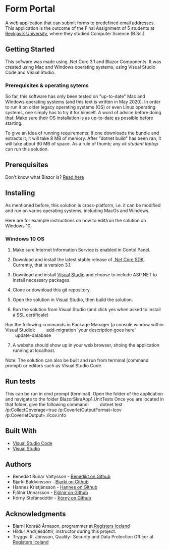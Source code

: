 # Form Portal
A web application that can submit forms to predefined email addresses. This application is the outcome of the 
Final Assignment of 5 students at [Reykjavik University](https://www.ru.is), where they studied Computer Science (B.Sc.)

## Getting Started
This sofware was made using .Net Core 3.1 and Blazor Components. It was created using Mac and Windows operating systems, using Visual Studio Code and Visual Studio.
### Prerequisites & operating sytems
So far, this software has only been tested on "up-to-date" Mac and Windows operating systems (and this text is written in May 2020).
In order to run it on older legacy operating systems (OS) or even Linux operating systems, one simply has to try it for himself. A word of advice before doing that: Make sure their OS installation is as up-to-date as possible before starting.

To give an idea of running requirements: If one downloads the bundle and extracts it, it will take 8 MB of memory. After "dotnet build" has been ran, it will take about 90 MB of space. As a rule of thumb; any *ok student laptop* can run this solution.

## Prerequisites
Don't know what Blazor is? [Read here](https://docs.microsoft.com/en-us/aspnet/core/blazor/?view=aspnetcore-3.1)


## Installing
As mentioned before, this solution is cross-platform, i.e. it can be modified and run on varios operating systems, including MacOs and Windows.

Here are for example instructions on how to edit/run the solution on Windows 10.
### Windows 10 OS
1) Make sure Internet Information Service is enabled in Contol Panel.
2) Download and install the latest stable release of [.Net Core SDK](https://dotnet.microsoft.com/download). Currently, that is version 3.1. 
3) Download and install [Visual Studio](https://visualstudio.microsoft.com/downloads) and choose to include ASP.NET to install necessary packages.
4) Clone or download this git repository.
5) Open the solution in Visual Studio, then build the solution. 


6) Run the solution from Visual Studio (and click yes when asked to install a SSL certificate)

Run the following commands in Package Manager (a console window within Visual Studio):
&nbsp;&nbsp;&nbsp;&nbsp;&nbsp;&nbsp;&nbsp;&nbsp;add-migration 'your description goes here'  
&nbsp;&nbsp;&nbsp;&nbsp;&nbsp;&nbsp;&nbsp;&nbsp;update-database

7) A website should show up in your web browser, shoing the application running at localhost.


Note: The solution can also be built and run from terminal (command prompt) or editors such as Visual Studio Code.

## Run tests
This can be run in cmd prompt (terminal). Open the folder of the application and navigate to the folder BlazorSkraApp1.UnitTests
Once you are located in that folder, give the following command:
&nbsp;&nbsp;&nbsp;&nbsp;&nbsp;&nbsp;&nbsp;&nbsp;dotnet test /p:CollectCoverage=true /p:CoverletOutputFormat=lcov /p:CoverletOutput=./lcov.info

## Built With
* [Visual Studio Code](https://code.visualstudio.com/) 
* [Visual Studio](https://visualstudio.microsoft.com/downloads/)

## Authors
* Benedikt Rúnar Valtýsson - [Benedikt on Github](https://github.com/BenediktRunar)
* Bjarki Baldvinsson - [Bjarki on Github](https://github.com/Bjarkibadda)
* Hannes Kristjánsson - [Hannes on Github](https://github.com/hkristjansson)
* Fjölnir Unnarsson - [Fjölnir on Github](https://github.com/fjolnirunnarsson)
* Þórný Stefánsdóttir - [Þórný on Github](https://github.com/thornystefans)

## Acknowledgments
* Bjarni Konráð Árnason, programmer at [Registers Iceland](https://skra.is/english/individuals)
* Hildur Andrjésdóttir, instructor during this project.
* Tryggvi R. Jónsson, Quality- Security and Data Protection Officer at [Registers Iceland](https://skra.is/english/individuals)











